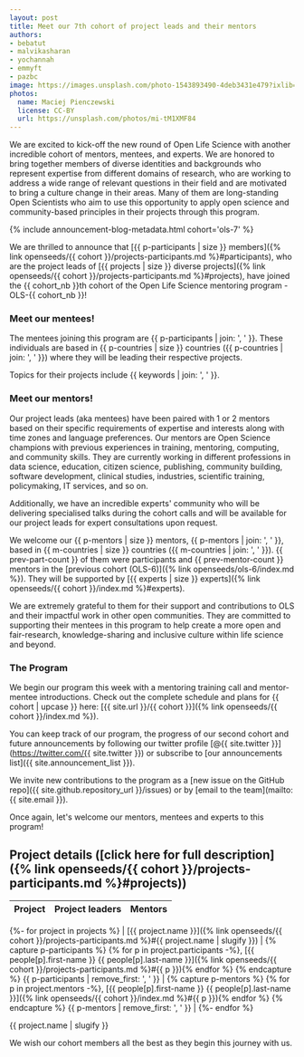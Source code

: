 ```yaml
---
layout: post
title: Meet our 7th cohort of project leads and their mentors
authors:
- bebatut
- malvikasharan
- yochannah
- emmyft
- pazbc
image: https://images.unsplash.com/photo-1543893490-4deb3431e479?ixlib=rb-4.0.3&ixid=MnwxMjA3fDB8MHxwaG90by1wYWdlfHx8fGVufDB8fHx8&auto=format&fit=crop&w=2352&q=80
photos:
  name: Maciej Pienczewski
  license: CC-BY
  url: https://unsplash.com/photos/mi-tM1XMF84
---
```


We are excited to kick-off the new round of Open Life Science with another incredible cohort of mentors, mentees, and experts. We are honored to bring together members of diverse identities and backgrounds who represent expertise from different domains of research, who are working to address a wide range of relevant questions in their field and are motivated to bring a culture change in their areas. Many of them are long-standing Open Scientists who aim to use this opportunity to apply open science and community-based principles in their projects through this program.

{% include announcement-blog-metadata.html cohort='ols-7' %}

We are thrilled to announce that [{{ p-participants | size }} members]({% link openseeds/{{ cohort }}/projects-participants.md %}#participants), who are the project leads of [{{ projects | size }} diverse projects]({% link openseeds/{{ cohort }}/projects-participants.md %}#projects), have joined the {{ cohort_nb }}th cohort of the Open Life Science mentoring program - OLS-{{ cohort_nb }}!

### Meet our mentees!

The mentees joining this program are {{ p-participants | join: ', ' }}. These individuals are based in {{ p-countries | size }} countries ({{ p-countries | join: ', ' }}) where they will be leading their respective projects.

Topics for their projects include {{ keywords | join: ', ' }}.

### Meet our mentors!

Our project leads (aka mentees) have been paired with 1 or 2 mentors based on their specific requirements of expertise and interests along with time zones and language preferences. Our mentors are Open Science champions with previous experiences in training, mentoring, computing, and community skills. They are currently working in different professions in data science, education, citizen science, publishing, community building, software development, clinical studies, industries, scientific training, policymaking, IT services, and so on.

Additionally, we have an incredible experts' community who will be delivering specialised talks during the cohort calls and will be available for our project leads for expert consultations upon request.

We welcome our {{ p-mentors | size }} mentors, {{ p-mentors | join: ', ' }}, based in {{ m-countries | size }} countries ({{ m-countries | join: ', ' }}). {{ prev-part-count }} of them were participants and {{ prev-mentor-count }} mentors in the [previous cohort (OLS-6)]({% link openseeds/ols-6/index.md %}). They will be supported by [{{ experts | size }} experts]({% link openseeds/{{ cohort }}/index.md %}#experts).

We are extremely grateful to them for their support and contributions to OLS and their impactful work in other open communities. They are committed to supporting their mentees in this program to help create a more open and fair-research, knowledge-sharing and inclusive culture within life science and beyond.

### The Program

We begin our program this week with a mentoring training call and mentor-mentee introductions. Check out the complete schedule and plans for {{ cohort | upcase }} here: [{{ site.url }}/{{ cohort }}]({% link openseeds/{{ cohort }}/index.md %}).

You can keep track of our program, the progress of our second cohort and future announcements by following our twitter profile [@{{ site.twitter }}](https://twitter.com/{{ site.twitter }}) or subscribe to [our announcements list]({{ site.announcement_list }}).

We invite new contributions to the program as a [new issue on the GitHub repo]({{ site.github.repository_url }}/issues) or by [email to the team](mailto:{{ site.email }}).

Once again, let's welcome our mentors, mentees and experts to this program!

## Project details ([click here for full description]({% link openseeds/{{ cohort }}/projects-participants.md %}#projects))

| Project | Project leaders | Mentors |
|----------|-----------------------|------------|
{%- for project in projects %}
| [{{ project.name }}]({% link openseeds/{{ cohort }}/projects-participants.md %}#{{ project.name | slugify }}) | {% capture p-participants %} {% for p in project.participants -%}, [{{ people[p].first-name }} {{ people[p].last-name }}]({% link openseeds/{{ cohort }}/projects-participants.md %}#{{ p }}){% endfor %} {% endcapture %} {{ p-participants | remove_first: ', ' }} | {% capture p-mentors %} {% for p in project.mentors -%}, [{{ people[p].first-name }} {{ people[p].last-name }}]({% link openseeds/{{ cohort }}/index.md %}#{{ p }}){% endfor %} {% endcapture %} {{ p-mentors | remove_first: ', ' }} |
{%- endfor %}

{{ project.name | slugify  }}

We wish our cohort members all the best as they begin this journey with us.
